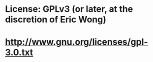 License: GPLv3 (or later, at the discretion of Eric Wong)
========================================================
http://www.gnu.org/licenses/gpl-3.0.txt
=======================================
